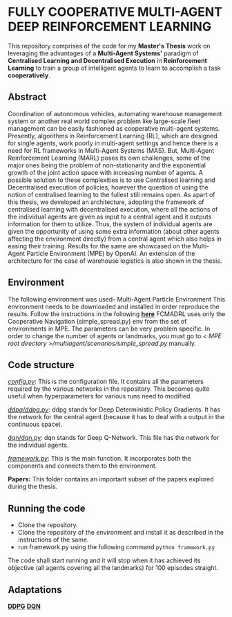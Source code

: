 # FULLY COOPERATIVE MULTI-AGENT DEEP REINFORCEMENT LEARNING 
This repository comprises of the code for my **Master's Thesis** work on leveraging the advantages of a **Multi-Agent Systems'** paradigm of **Centralised Learning and Decentralised Execution** in **Reinforcement Learning** to train a group of intelligent agents to learn to accomplish a task **cooperatively**. 

## Abstract 
Coordination of autonomous vehicles, automating warehouse management system or another real world complex problem like large-scale fleet management can be easily fashioned as cooperative multi-agent systems. Presently, algorithms in Reinforcement Learning (RL), which are designed for single agents, work poorly in multi-agent settings and hence there is a need for RL frameworks in Multi-Agent Systems (MAS). But, Multi-Agent Reinforcement Learning (MARL) poses its own challenges, some of the major ones being the problem of non-stationarity and the exponential growth of the joint action space with increasing number of agents. A possible solution to these complexities is to use Centralised learning and Decentralised execution of policies, however the question of using the notion of centralised learning to the fullest still remains open. As apart of this thesis, we developed an architecture, adopting the framework of centralised learning with decentralised execution, where all the actions of the individual agents are given as input to a central agent and it outputs information for them to utilize. Thus, the system of individual agents are given the opportunity of using some extra information (about other agents affecting the environment directly) from a central agent which also helps in easing their training. Results for the same are showcased on the Multi-Agent Particle Environment (MPE) by OpenAI. An extension of the architecture for the case of warehouse logistics is also shown in the thesis. 


## Environment 
The following environment was used- Multi-Agent Particle Environment 
This environment needs to be downloaded and installed in order reproduce the results. 
Follow the instructions in the following [**here**](https://github.com/openai/multiagent-particle-envs) 
FCMADRL uses only the Cooperative Navigation (simple_spread.py) env from the set of environments in MPE. 
The parameters can be very problem specific. In order to change the number of agents or landmarks, you must go to *< MPE root directory >/multiagent/scenarios/simple_spread.py* manually. 

## Code structure 
[*config.py*](https://github.com/Nikunj-Gupta/FCMADRL/blob/master/config.py): This is the configuration file. It contains all the parameters required by the various networks in the repository. This becomes quite useful when hyperparameters for various runs need to modified. 

[*ddpg/ddpg.py*](https://github.com/Nikunj-Gupta/FCMADRL/blob/master/ddpg/ddpg.py): ddpg stands for Deep Deterministic Policy Gradients. It has the network for the central agent (because it has to deal with a output in the continuous space). 

[dqn/dqn.py](https://github.com/Nikunj-Gupta/FCMADRL/blob/master/dqn/dqn.py): dqn stands for Deep Q-Network. This file has the network for the individual agents. 

[*framework.py*](https://github.com/Nikunj-Gupta/FCMADRL/blob/master/framework.py): This is the main function. It incorporates both the components and connects them to the environment. 

**Papers:** This folder contains an important subset of the papers explored during the thesis. 

## Running the code 
* Clone the repository. 
* Clone the repository of the environment and install it as described in the instructions of the same. 
* run framework.py using the following command 
`python framework.py` 

The code shall start running and it will stop when it has achieved its objective (all agents covering all the landmarks) for 100 episodes straight. 

## Adaptations 
[**DDPG**](https://github.com/stevenpjg/ddpg-aigym)
[**DQN**](https://github.com/gsurma/cartpole) 

